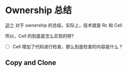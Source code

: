 # Ownership 总结

[这个](https://www.reddit.com/r/rust/comments/mgh9n9/ownership_concept_diagram/)
对于 ownership 的总结，实际上，技术就是 Rc 和 Cell

所以，Cell 的到底是怎么实现的呀?
- [ ] Cell 增加了代码进行检查，那么到底检查的内容是什么 ?

## Copy and Clone
